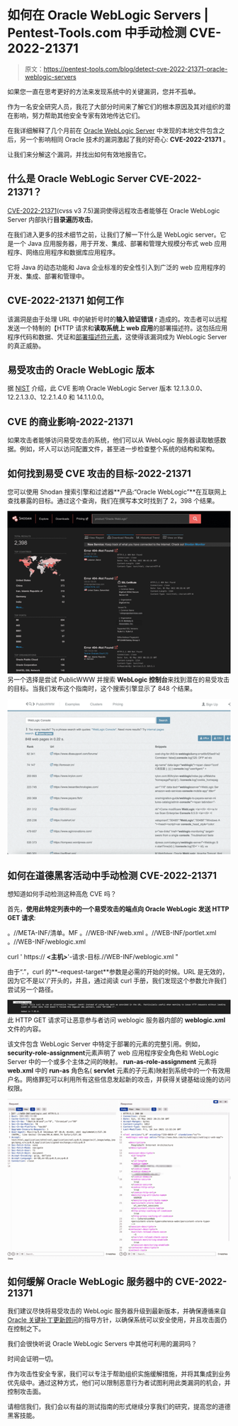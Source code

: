 # 如何在 Oracle WebLogic Servers | Pentest-Tools.com 中手动检测 CVE-2022-21371

> 原文：<https://pentest-tools.com/blog/detect-cve-2022-21371-oracle-weblogic-servers>

如果您一直在思考更好的方法来发现系统中的关键漏洞，您并不孤单。

作为一名安全研究人员，我花了大部分时间来了解它们的根本原因及其对组织的潜在影响，努力帮助其他安全专家有效地传达它们。

在我详细解释了几个月前在 [Oracle WebLogic Server](/blog/detect-exploit-oracle-weblogic-rce-2020) 中发现的本地文件包含之后，另一个影响相同 Oracle 技术的漏洞激起了我的好奇心: **CVE-2022-21371** 。

让我们来分解这个漏洞，并找出如何有效地报告它。

## 什么是 Oracle WebLogic Server CVE-2022-21371？

[CVE-2022-21371](https://nvd.nist.gov/vuln/detail/CVE-2022-21371)(cvss v3 7.5)漏洞使得远程攻击者能够在 Oracle WebLogic Server 内部执行**目录遍历攻击**。

在我们进入更多的技术细节之前，让我们了解一下什么是 WebLogic server。它是一个 Java 应用服务器，用于开发、集成、部署和管理大规模分布式 web 应用程序、网络应用程序和数据库应用程序。

它将 Java 的动态功能和 Java 企业标准的安全性引入到广泛的 web 应用程序的开发、集成、部署和管理中。

## CVE-2022-21371 如何工作

该漏洞是由于处理 URL 中的破折号时的**输入验证错误** r 造成的。攻击者可以远程发送一个特制的【HTTP 请求和**读取系统上 web 应用**的部署描述符。这包括应用程序代码和数据、凭证和[部署描述符元素](https://docs.oracle.com/cd/E24329_01/web.1211/e21049/weblogic_xml.htm#WBAPP577)，这使得该漏洞成为 WebLogic Server 的真正威胁。

## 易受攻击的 Oracle WebLogic 版本

据 [NIST](https://nvd.nist.gov/vuln/detail/CVE-2022-21371) 介绍，此 CVE 影响 Oracle WebLogic Server 版本 12.1.3.0.0、12.2.1.3.0、12.2.1.4.0 和 14.1.1.0.0。

## CVE 的商业影响-2022-21371

如果攻击者能够访问易受攻击的系统，他们可以从 WebLogic 服务器读取敏感数据。例如，坏人可以访问配置文件，甚至进一步检查整个系统的结构和架构。

## 如何找到易受 CVE 攻击的目标-2022-21371

您可以使用 Shodan 搜索引擎和过滤器**产品:“Oracle WebLogic”**在互联网上查找暴露的目标。通过这个查询，我们在撰写本文时找到了 2，398 个结果。

![Oracle WebLogic query results on Shodan](img/794c0a8d6e1ee3f6076a1fda0a790972.png)另一个选择是尝试 PublicWWW 并搜索 **WebLogic 控制台**来找到潜在的易受攻击的目标。当我们发布这个指南时，这个搜索引擎显示了 848 个结果。

![WebLogic Console search](img/e174fb3dc08fcde373d3cd9f4153dfc7.png)

## 如何在道德黑客活动中手动检测 CVE-2022-21371

想知道如何手动检测这种高危 CVE 吗？

首先，**使用此特定列表中的一个易受攻击的端点向 Oracle WebLogic 发送 HTTP GET 请求**:

。//META-INF/清单。MF
。//WEB-INF/web.xml
。//WEB-INF/portlet.xml
。//WEB-INF/weblogic.xml

curl ' https:// **<主机>**'-请求-目标.//WEB-INF/weblogic.xml "

由于“.”，curl 的**–request-target**参数是必需的开始的时候。URL 是无效的，因为它不是以'/'开头的，并且，通过阅读 curl 手册，我们发现这个参数允许我们尝试另一个路径。

![curl manual page](img/a2685cf6384dc4ef6bacb4fd61f2db2b.png)此 HTTP GET 请求可让恶意参与者访问 weblogic 服务器内部的 **weblogic.xml** 文件的内容。

该文件包含 WebLogic Server 中特定于部署的元素的完整引用。例如，**security-role-assignment**元素声明了 web 应用程序安全角色和 WebLogic Server 中的一个或多个主体之间的映射。 **run-as-role-assignment** 元素将 **web.xml** 中的 **run-as** 角色名( **servlet** 元素的子元素)映射到系统中的一个有效用户名。网络罪犯可以利用所有这些信息发起新的攻击，并获得关键基础设施的访问权限。

![The request and response for the WebLogic payload](img/2ae06fb487cafa7b2437a8963232f15e.png)

## 如何缓解 Oracle WebLogic 服务器中的 CVE-2022-21371

我们建议尽快将易受攻击的 WebLogic 服务器升级到最新版本，并确保遵循来自 [Oracle 关键补丁更新顾问](https://www.oracle.com/security-alerts/cpujan2022.html)的指导方针，以确保系统可以安全使用，并且攻击面仍在控制之下。

我们会很快听说 Oracle WebLogic Servers 中其他可利用的漏洞吗？

时间会证明一切。

作为攻击性安全专家，我们可以专注于帮助组织实施缓解措施，并将其集成到业务优先级中。通过这种方式，他们可以限制恶意行为者试图利用此类漏洞的机会，并控制攻击面。

请相信我们，我们会以有益的测试指南的形式继续分享我们的研究，提高您的道德黑客技能。